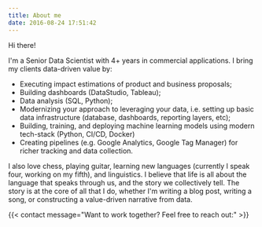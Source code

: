 ```yaml
---
title: About me
date: 2016-08-24 17:51:42
---
```


Hi there!

I'm a Senior Data Scientist with 4+ years in commercial applications. I bring my clients data-driven value by:
- Executing impact estimations of product and business proposals;
- Building dashboards (DataStudio, Tableau);
- Data analysis (SQL, Python);
- Modernizing your approach to leveraging your data, i.e. setting up basic data infrastructure (database, dashboards, reporting layers, etc);
- Building, training, and deploying machine learning models using modern tech-stack (Python, CI/CD, Docker)
- Creating pipelines (e.g. Google Analytics, Google Tag Manager) for richer tracking and data collection.

I also love chess, playing guitar, learning new languages (currently I speak four, working on my fifth), and linguistics. I believe that life is all about the language that speaks through us, and the story we collectively tell. The story is at the core of all that I do, whether I'm writing a blog post, writing a song, or constructing a value-driven narrative from data.

{{< contact message="Want to work together? Feel free to reach out:" >}}